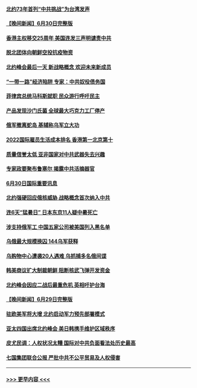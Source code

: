 #### [北约73年首列“中共挑战”为台湾发声](../pages/prog202/a103469095.md?t=07011451) 
#### [【晚间新闻】6月30日完整版](../pages/prog202/a103469054.md?t=07011451) 
#### [香港主权移交25周年 美国连发三声明谴责中共](../pages/prog202/a103469052.md?t=07011451) 
#### [脱北团体向朝鲜空投抗疫物资](../pages/prog202/a103468867.md?t=07011451) 
#### [北约峰会最后一天 新战略概念 欢迎未来新成员](../pages/prog202/a103468877.md?t=07011451) 
#### [“一带一路”经济陷阱 专家：中共奴役债务国](../pages/prog202/a103468865.md?t=07011451) 
#### [菲律宾总统马科斯就职 民众游行呼吁民主](../pages/prog202/a103468863.md?t=07011451) 
#### [产品发现沙门氏菌 全球最大巧克力工厂停产](../pages/prog202/a103468737.md?t=07011451) 
#### [俄军撤离蛇岛 基辅称乌军立大功](../pages/prog202/a103468727.md?t=07011451) 
#### [2022国际雇员生活成本排名 香港第一北京第十](../pages/prog202/a103468597.md?t=07011451) 
#### [质量信誉太低 亚非国家对中共武器失去兴趣](../pages/prog202/a103468601.md?t=07011451) 
#### [专家政要聚布鲁塞尔 揭露中共活摘器官](../pages/prog202/a103468570.md?t=07011451) 
#### [6月30日国际重要讯息](../pages/prog202/a103468563.md?t=07011451) 
#### [北约强硬回应俄核威胁 战略概念首次纳入中共](../pages/prog202/a103468586.md?t=07011451) 
#### [连6天“猛暑日” 日本东京11人疑中暑死亡](../pages/prog202/a103468467.md?t=07011451) 
#### [涉支持俄军工 中国五家公司被美国列入黑名单](../pages/prog202/a103468264.md?t=07011451) 
#### [乌俄最大规模换囚 144乌军获释](../pages/prog202/a103468199.md?t=07011451) 
#### [乌购物中心遭袭20人遇难 乌抓捕多名俄间谍](../pages/prog202/a103468136.md?t=07011451) 
#### [韩美商议扩大制裁朝鲜 阻断核武飞弹开发资金](../pages/prog202/a103468187.md?t=07011451) 
#### [北约峰会因应二战后最重危机 英相吁护台海](../pages/prog202/a103468138.md?t=07011451) 
#### [【晚间新闻】6月29日完整版](../pages/prog202/a103468118.md?t=07011451) 
#### [驻欧美军将大增 北约启动军力预先部署模式](../pages/prog202/a103468046.md?t=07011451) 
#### [亚太四国出席北约峰会 美日韩携手维护区域秩序](../pages/prog202/a103468048.md?t=07011451) 
#### [皮尤民调：人权状况太糟 国际对中共负面看法处历史最高](../pages/prog202/a103468011.md?t=07011451) 
#### [七国集团联合公报 严批中共不公平贸易及人权侵害](../pages/prog202/a103467954.md?t=07011451) 

----
#### [ >>> 更早内容 <<< ](../indexes/prog202-earlier.md)
